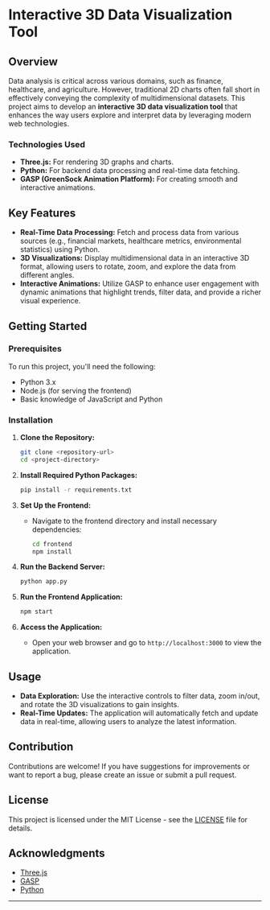 # Interactive 3D Data Visualization Tool

## Overview

Data analysis is critical across various domains, such as finance, healthcare, and agriculture. However, traditional 2D charts often fall short in effectively conveying the complexity of multidimensional datasets. This project aims to develop an **interactive 3D data visualization tool** that enhances the way users explore and interpret data by leveraging modern web technologies.

### Technologies Used
- **Three.js:** For rendering 3D graphs and charts.
- **Python:** For backend data processing and real-time data fetching.
- **GASP (GreenSock Animation Platform):** For creating smooth and interactive animations.

## Key Features

- **Real-Time Data Processing:** Fetch and process data from various sources (e.g., financial markets, healthcare metrics, environmental statistics) using Python.
- **3D Visualizations:** Display multidimensional data in an interactive 3D format, allowing users to rotate, zoom, and explore the data from different angles.
- **Interactive Animations:** Utilize GASP to enhance user engagement with dynamic animations that highlight trends, filter data, and provide a richer visual experience.

## Getting Started

### Prerequisites

To run this project, you'll need the following:

- Python 3.x
- Node.js (for serving the frontend)
- Basic knowledge of JavaScript and Python

### Installation

1. **Clone the Repository:**
   ```bash
   git clone <repository-url>
   cd <project-directory>
   ```

2. **Install Required Python Packages:**
   ```bash
   pip install -r requirements.txt
   ```

3. **Set Up the Frontend:**
   - Navigate to the frontend directory and install necessary dependencies:
     ```bash
     cd frontend
     npm install
     ```

4. **Run the Backend Server:**
   ```bash
   python app.py
   ```

5. **Run the Frontend Application:**
   ```bash
   npm start
   ```

6. **Access the Application:**
   - Open your web browser and go to `http://localhost:3000` to view the application.

## Usage

- **Data Exploration:** Use the interactive controls to filter data, zoom in/out, and rotate the 3D visualizations to gain insights.
- **Real-Time Updates:** The application will automatically fetch and update data in real-time, allowing users to analyze the latest information.

## Contribution

Contributions are welcome! If you have suggestions for improvements or want to report a bug, please create an issue or submit a pull request.

## License

This project is licensed under the MIT License - see the [LICENSE](LICENSE) file for details.

## Acknowledgments

- [Three.js](https://threejs.org/)
- [GASP](https://greensock.com/gsap/)
- [Python](https://www.python.org/)

---
